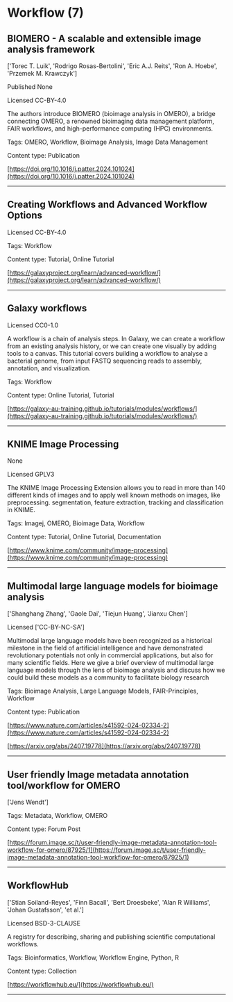 # Workflow (7)
## BIOMERO - A scalable and extensible image analysis framework

['Torec T. Luik', 'Rodrigo Rosas-Bertolini', 'Eric A.J. Reits', 'Ron A. Hoebe', 'Przemek M. Krawczyk']

Published None

Licensed CC-BY-4.0



The authors introduce BIOMERO (bioimage analysis in OMERO), a bridge connecting OMERO, a renowned bioimaging data management platform, FAIR workflows, and high-performance computing (HPC) environments.

Tags: OMERO, Workflow, Bioimage Analysis, Image Data Management

Content type: Publication

[https://doi.org/10.1016/j.patter.2024.101024](https://doi.org/10.1016/j.patter.2024.101024)


---

## Creating Workflows and Advanced Workflow Options

Licensed CC-BY-4.0



Tags: Workflow

Content type: Tutorial, Online Tutorial

[https://galaxyproject.org/learn/advanced-workflow/](https://galaxyproject.org/learn/advanced-workflow/)


---

## Galaxy workflows

Licensed CC0-1.0



A workflow is a chain of analysis steps. In Galaxy, we can create a workflow from an existing analysis history, or we can create one visually by adding tools to a canvas. This tutorial covers building a workflow to analyse a bacterial genome, from input FASTQ sequencing reads to assembly, annotation, and visualization.

Tags: Workflow

Content type: Online Tutorial, Tutorial

[https://galaxy-au-training.github.io/tutorials/modules/workflows/](https://galaxy-au-training.github.io/tutorials/modules/workflows/)


---

## KNIME Image Processing

None

Licensed GPLV3



The KNIME Image Processing Extension allows you to read in more than 140 different kinds of images and to apply well known methods on images, like preprocessing. segmentation, feature extraction, tracking and classification in KNIME.

Tags: Imagej, OMERO, Bioimage Data, Workflow

Content type: Tutorial, Online Tutorial, Documentation

[https://www.knime.com/community/image-processing](https://www.knime.com/community/image-processing)


---

## Multimodal large language models for bioimage analysis

['Shanghang Zhang', 'Gaole Dai', 'Tiejun Huang', 'Jianxu Chen']

Licensed ['CC-BY-NC-SA']



Multimodal large language models have been recognized as a historical milestone in the field of artificial intelligence and have demonstrated revolutionary potentials not only in commercial applications, but also for many scientific fields. Here we give a brief overview of multimodal large language models through the lens of bioimage analysis and discuss how we could build these models as a community to facilitate biology research

Tags: Bioimage Analysis, Large Language Models, FAIR-Principles, Workflow

Content type: Publication

[https://www.nature.com/articles/s41592-024-02334-2](https://www.nature.com/articles/s41592-024-02334-2)

[https://arxiv.org/abs/2407.19778](https://arxiv.org/abs/2407.19778)


---

## User friendly Image metadata annotation tool/workflow for OMERO

['Jens Wendt']



Tags: Metadata, Workflow, OMERO

Content type: Forum Post

[https://forum.image.sc/t/user-friendly-image-metadata-annotation-tool-workflow-for-omero/87925/1](https://forum.image.sc/t/user-friendly-image-metadata-annotation-tool-workflow-for-omero/87925/1)


---

## WorkflowHub

['Stian Soiland-Reyes', 'Finn Bacall', 'Bert Droesbeke', 'Alan R Williams', 'Johan Gustafsson', 'et al.']

Licensed BSD-3-CLAUSE



A registry for describing, sharing and publishing scientific computational workflows.

Tags: Bioinformatics, Workflow, Workflow Engine, Python, R

Content type: Collection

[https://workflowhub.eu/](https://workflowhub.eu/)


---

